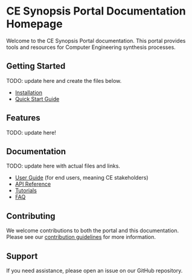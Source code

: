 # CE Synopsis Portal Documentation Homepage

Welcome to the CE Synopsis Portal documentation. This portal provides tools and resources for Computer Engineering synthesis processes.

## Getting Started

TODO: update here and create the files below.

- [Installation](./installation.md)
- [Quick Start Guide](./quick-start.md)

## Features

TODO: update here!

## Documentation

TODO: update here with actual files and links.
- [User Guide](./user-guide/index.md) (for end users, meaning CE stakeholders)
- [API Reference](./api/index.md)
- [Tutorials](./tutorials/index.md)
- [FAQ](./faq.md)

## Contributing

We welcome contributions to both the portal and this documentation. Please see our [contribution guidelines](./contributing.md) for more information.

## Support

If you need assistance, please open an issue on our GitHub repository.